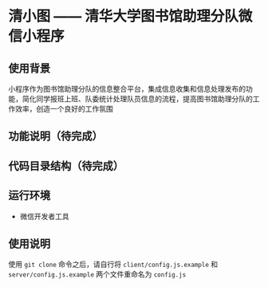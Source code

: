 # 清小图 —— 清华大学图书馆助理分队微信小程序

## 使用背景
小程序作为图书馆助理分队的信息整合平台，集成信息收集和信息处理发布的功能，简化同学报班上班、队委统计处理队员信息的流程，提高图书馆助理分队的工作效率，创造一个良好的工作氛围

## 功能说明（待完成）

## 代码目录结构（待完成）

## 运行环境
+ 微信开发者工具

## 使用说明
使用 `git clone` 命令之后，请自行将 `client/config.js.example` 和 `server/config.js.example` 两个文件重命名为 `config.js`